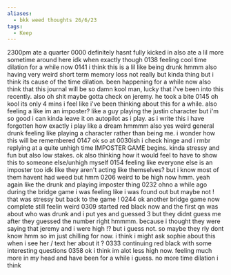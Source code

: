 ```yaml
---
aliases:
  - bkk weed thoughts 26/6/23
tags:
  - Keep
---
```


2300pm ate a quarter
0000 definitely hasnt fully kicked in
also ate a lil more sometime around here idk when exactly though
0138 feeling cool time dilation for a while now
0141 i think this is a lil like being drunk  hmmm
also having very weird short term memory loss not really but kinda thing but i think its cause of the time dilation. been happening for a while now
also think that this journal will be so damn kool man, lucky that i've been into this recently.
also oh shit maybe gotta check on jeremy. he took a bite
0145 oh kool its only 4 mins i feel like i've been thinking about this for a while. also feeling a like im an imposter? like a guy playing the justin character but i'm so good i can kinda leave it on autopilot as i play. as i write this i have forgotten how exactly i play like a dream hmmmm
also yes weird general drunk feeling like playing a character rather than being me. i wonder how this will be remembered
0147 ok so at 0030ish i check hinge and i rmbr replying at a quite unhigh time
IMPOSTER GAME begins. kinda stressy and fun but also low stakes. ok also thinking how it would feel to have to show this to someone else/unhigh myself
0154 feeling like everyone else is an imposter too idk like they aren't acting like themselves? but i know most of them havent had weed but hmm
0206 weird to be high now hmm. yeah again like the drunk and playing imposter thing
0232 ohno a while ago during the bridge game i was feeling like i was found out but maybe not ! that was stressy but back to the game !
0244 ok another bridge game now complete
still feelin weird
0309 started red black now and the first qn was about who was drunk and i put yes and guessed 3 but they didnt guess me after they guessed the number right hmmmm. because i thought they were saying that jeremy and i were high !? but i guess not. so maybe they rly dont know hmm
so im just chilling for now. i think i might ask sophie about this when i see her / text her about it ?
0333 continuing red black with some interesting questions
0358 ok i think im alot less high now. feeling much more in my head and have been for a while i guess. no more time dilation i think